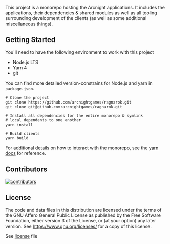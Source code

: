 This project is a monorepo hosting the Arcnight applications. It includes the applications, their dependencies & shared modules as well as all tooling surrounding development of the clients (as well as some additional miscellaneous things).

## Getting Started

You'll need to have the following environment to work with this project

- Node.js LTS
- Yarn 4
- git

You can find more detailed version-constrains for Node.js and yarn in `package.json`.

```shell
# Clone the project
git clone https://github.com/arcnightgames/ragnarok.git
git clone git@github.com:arcnightgames/ragnarok.git

# Install all dependencies for the entire monorepo & symlink
# local dependents to one another
yarn install

# Build clients
yarn build
```

For additional details on how to interact with the monorepo, see the [yarn docs](https://yarnpkg.com/) for reference.

## Contributors

<a href="https://github.com/arcnightgames/ragnarok/graphs/contributors">
  <img src="https://contrib.rocks/image?repo=arcnightgames/ragnarok" alt="contributors" />
</a>

## License

The code and data files in this distribution are licensed under the terms of the GNU Affero General Public License as published by the Free Software Foundation, either version 3 of the License, or (at your option) any later version. See https://www.gnu.org/licenses/ for a copy of this license.

See [license](license) file
